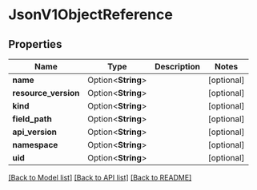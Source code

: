# JsonV1ObjectReference

## Properties

Name | Type | Description | Notes
------------ | ------------- | ------------- | -------------
**name** | Option<**String**> |  | [optional]
**resource_version** | Option<**String**> |  | [optional]
**kind** | Option<**String**> |  | [optional]
**field_path** | Option<**String**> |  | [optional]
**api_version** | Option<**String**> |  | [optional]
**namespace** | Option<**String**> |  | [optional]
**uid** | Option<**String**> |  | [optional]

[[Back to Model list]](../README.md#documentation-for-models) [[Back to API list]](../README.md#documentation-for-api-endpoints) [[Back to README]](../README.md)



